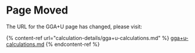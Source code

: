 # Page Moved

The URL for the GGA+U page has changed, please visit:

{% content-ref url="calculation-details/gga+u-calculations.md" %}
[gga+u-calculations.md](calculation-details/gga+u-calculations.md)
{% endcontent-ref %}

